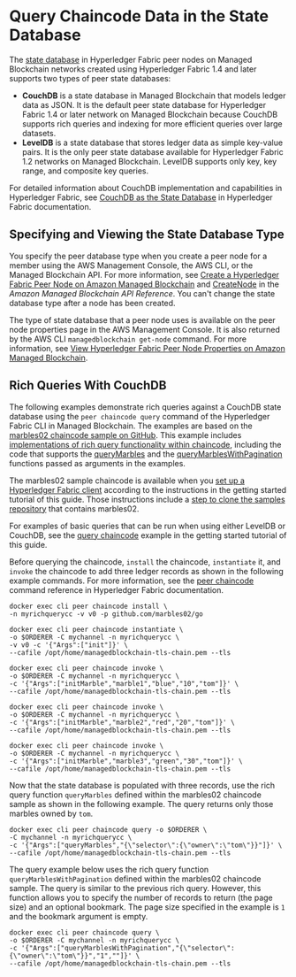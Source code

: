# Query Chaincode Data in the State Database<a name="hyperledger-couchdb"></a>

The [state database](https://hyperledger-fabric.readthedocs.io/en/release-2.2/ledger/ledger.html#world-state) in Hyperledger Fabric peer nodes on Managed Blockchain networks created using Hyperledger Fabric 1\.4 and later supports two types of peer state databases:
+ **CouchDB** is a state database in Managed Blockchain that models ledger data as JSON\. It is the default peer state database for Hyperledger Fabric 1\.4 or later network on Managed Blockchain because CouchDB supports rich queries and indexing for more efficient queries over large datasets\.
+ **LevelDB** is a state database that stores ledger data as simple key\-value pairs\. It is the only peer state database available for Hyperledger Fabric 1\.2 networks on Managed Blockchain\. LevelDB supports only key, key range, and composite key queries\.

For detailed information about CouchDB implementation and capabilities in Hyperledger Fabric, see [CouchDB as the State Database](https://hyperledger-fabric.readthedocs.io/en/release-2.2/couchdb_as_state_database.html) in Hyperledger Fabric documentation\.

## Specifying and Viewing the State Database Type<a name="hyperledger-couchdb-specify"></a>

You specify the peer database type when you create a peer node for a member using the AWS Management Console, the AWS CLI, or the Managed Blockchain API\. For more information, see [Create a Hyperledger Fabric Peer Node on Amazon Managed Blockchain](managed-blockchain-create-peer-node.md) and [CreateNode](https://docs.aws.amazon.com/managed-blockchain/latest/APIReference/API_CreateNode.html) in the *Amazon Managed Blockchain API Reference*\. You can't change the state database type after a node has been created\.

The type of state database that a peer node uses is available on the peer node properties page in the AWS Management Console\. It is also returned by the AWS CLI `managedblockchain get-node` command\. For more information, see [View Hyperledger Fabric Peer Node Properties on Amazon Managed Blockchain](managed-blockchain-view-peer-node.md)\.

## Rich Queries With CouchDB<a name="hyperledger-couchdb-examples"></a>

The following examples demonstrate rich queries against a CouchDB state database using the `peer chaincode query` command of the Hyperledger Fabric CLI in Managed Blockchain\. The examples are based on the [marbles02 chaincode sample on GitHub](https://github.com/hyperledger/fabric-samples/tree/master/chaincode/marbles02/go)\. This example includes [implementations of rich query functionality within chaincode](https://github.com/hyperledger/fabric-samples/blob/master/chaincode/marbles02/go/marbles_chaincode.go#L496), including the code that supports the [queryMarbles](https://github.com/hyperledger/fabric-samples/blob/master/chaincode/marbles02/go/marbles_chaincode.go#L534) and the [queryMarblesWithPagination](https://github.com/hyperledger/fabric-samples/blob/master/chaincode/marbles02/go/marbles_chaincode.go#L634) functions passed as arguments in the examples\.

The marbles02 sample chaincode is available when you [set up a Hyperledger Fabric client](get-started-create-client.md) according to the instructions in the getting started tutorial of this guide\. Those instructions include a [step to clone the samples repository](get-started-create-client.md#get-started-client-clone-samples) that contains marbles02\.

For examples of basic queries that can be run when using either LevelDB or CouchDB, see the [query chaincode](get-started-chaincode.md#get-started-chaincode-query) example in the getting started tutorial of this guide\.

Before querying the chaincode, `install` the chaincode, `instantiate` it, and `invoke` the chaincode to add three ledger records as shown in the following example commands\. For more information, see the [peer chaincode](https://hyperledger-fabric.readthedocs.io/en/release-2.2/commands/peerchaincode.html) command reference in Hyperledger Fabric documentation\.

```
docker exec cli peer chaincode install \
-n myrichquerycc -v v0 -p github.com/marbles02/go
```

```
docker exec cli peer chaincode instantiate \
-o $ORDERER -C mychannel -n myrichquerycc \
-v v0 -c '{"Args":["init"]}' \
--cafile /opt/home/managedblockchain-tls-chain.pem --tls
```

```
docker exec cli peer chaincode invoke \
-o $ORDERER -C mychannel -n myrichquerycc \
-c '{"Args":["initMarble","marble1","blue","10","tom"]}' \
--cafile /opt/home/managedblockchain-tls-chain.pem --tls
```

```
docker exec cli peer chaincode invoke \
-o $ORDERER -C mychannel -n myrichquerycc \
-c '{"Args":["initMarble","marble2","red","20","tom"]}' \
--cafile /opt/home/managedblockchain-tls-chain.pem --tls
```

```
docker exec cli peer chaincode invoke \
-o $ORDERER -C mychannel -n myrichquerycc \
-c '{"Args":["initMarble","marble3","green","30","tom"]}' \
--cafile /opt/home/managedblockchain-tls-chain.pem --tls
```

Now that the state database is populated with three records, use the rich query function `queryMarbles` defined within the marbles02 chaincode sample as shown in the following example\. The query returns only those marbles owned by `tom`\.

```
docker exec cli peer chaincode query -o $ORDERER \
-C mychannel -n myrichquerycc \
-c '{"Args":["queryMarbles","{\"selector\":{\"owner\":\"tom\"}}"]}' \
--cafile /opt/home/managedblockchain-tls-chain.pem --tls
```

The query example below uses the rich query function `queryMarblesWithPagination` defined within the marbles02 chaincode sample\. The query is similar to the previous rich query\. However, this function allows you to specify the number of records to return \(the page size\) and an optional bookmark\. The page size specified in the example is `1` and the bookmark argument is empty\.

```
docker exec cli peer chaincode query \
-o $ORDERER -C mychannel -n myrichquerycc \
-c '{"Args":["queryMarblesWithPagination","{\"selector\":{\"owner\":\"tom\"}}","1",""]}' \
--cafile /opt/home/managedblockchain-tls-chain.pem --tls
```